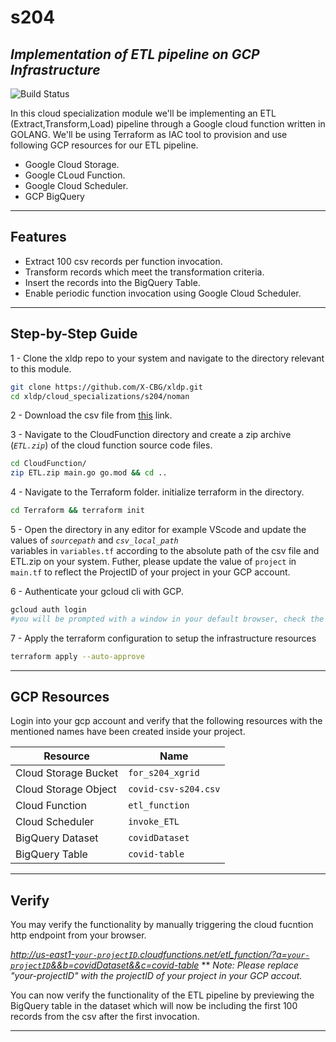 # s204
## _Implementation of  ETL pipeline on GCP Infrastructure_



![Build Status](https://user-images.githubusercontent.com/95742163/150748975-dc63935f-5644-4edf-8c74-2a71aa76846d.png)

In this cloud specialization module we'll be implementing an ETL (Extract,Transform,Load) pipeline through a Google cloud function written in GOLANG. We'll be using Terraform as IAC tool to provision and use following GCP resources for our ETL pipeline. 

- Google Cloud Storage.
- Google CLoud Function.
- Google Cloud Scheduler.
- GCP BigQuery

---
## Features

- Extract 100 csv records per function invocation.
- Transform records which meet the transformation criteria.
- Insert the records into the BigQuery Table. 
- Enable periodic function invocation using Google Cloud Scheduler.
---
## Step-by-Step Guide

1 - Clone the xldp repo to your system and navigate to the directory relevant to this module.

```sh
git clone https://github.com/X-CBG/xldp.git
cd xldp/cloud_specializations/s204/noman
```

2 - Download the csv file from [this](https://www.stats.govt.nz/assets/Uploads/Effects-of-COVID-19-on-trade/Effects-of-COVID-19-on-trade-At-15-December-2021-provisional/Download-data/effects-of-covid-19-on-trade-at-15-december-2021-provisional.csv) link. 

3 - Navigate to the CloudFunction directory and create a zip archive (_`ETL.zip`_) of the cloud function source code files.
```sh
cd CloudFunction/
zip ETL.zip main.go go.mod && cd ..
```

4 - Navigate to the Terraform folder. initialize terraform in the directory.
```sh
cd Terraform && terraform init
```
5 - Open the directory in any editor for example VScode and update the values of _`sourcepath`_ and _`csv_local_path`_  
    variables in `variables.tf` according to the absolute path of the csv file and ETL.zip on your system. Futher, please update the value of `project` in `main.tf` to reflect the ProjectID of your project in your GCP account.  

6 - Authenticate your gcloud cli with GCP. 
```sh
gcloud auth login 
#you will be prompted with a window in your default browser, check the boxes as per requirements and your gcloud CLI will be authenticated with GCP automatically.
```
7 - Apply the terraform configuration to setup the infrastructure resources
```sh
terraform apply --auto-approve
```
---
## GCP Resources

Login into your gcp account and verify that the following resources with the mentioned names have been created inside your project.

| Resource | Name |
| ------ | ------ |
| Cloud Storage Bucket | `for_s204_xgrid` |
| Cloud Storage Object | `covid-csv-s204.csv` |
| Cloud Function | `etl_function` |
| Cloud Scheduler| `invoke_ETL` |
| BigQuery Dataset | `covidDataset` |
| BigQuery Table | `covid-table` |

---
## Verify
You may verify the functionality by manually triggering the cloud fucntion http endpoint from your browser.

[_http://us-east1-`your-projectID`.cloudfunctions.net/etl_function/?a=`your-projectID`&&b=covidDataset&&c=covid-table_](_http://us-east1-`your-projectID`.cloudfunctions.net/etl_function/?a=`your-projectID`&&b=covidDataset&&c=covid-table_)
** _Note: Please replace "_your-projectID_" with the projectID of your project in your GCP accout._

You can now verify the functionality of the ETL pipeline by previewing the BigQuery table in the dataset which will now be including the first 100 records from the csv after the first invocation.

---



